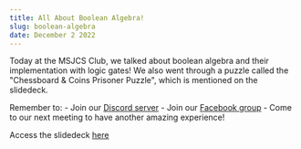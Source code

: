 ```yaml
---
title: All About Boolean Algebra!
slug: boolean-algebra
date: December 2 2022
---
```


Today at the MSJCS Club, we talked about boolean algebra and their implementation with logic gates! We also went through a puzzle called the "Chessboard & Coins Prisoner Puzzle", which is mentioned on the slidedeck.

Remember to: - Join our [Discord server](https://discord.gg/dqaSMVEF69) - Join our [Facebook group](https://www.facebook.com/groups/170424299658516) - Come to our next meeting to have another amazing experience!

Access the slidedeck [here](https://docs.google.com/presentation/d/1h2eOGBp8_PiKoKT3dCJ_M2-vnrs4eIs5eAuZjpePrcI/edit?usp=sharing)
